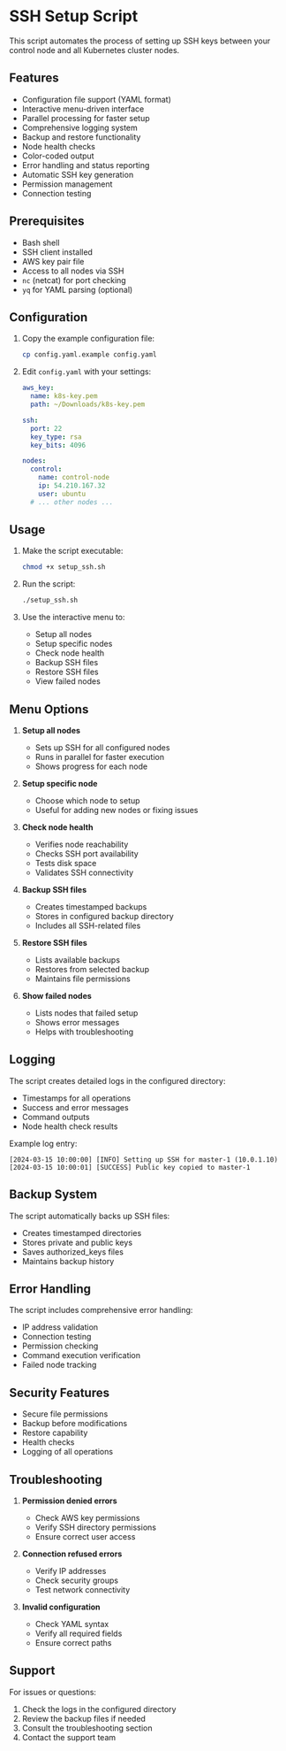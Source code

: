# SSH Setup Script

This script automates the process of setting up SSH keys between your control node and all Kubernetes cluster nodes.

## Features

- Configuration file support (YAML format)
- Interactive menu-driven interface
- Parallel processing for faster setup
- Comprehensive logging system
- Backup and restore functionality
- Node health checks
- Color-coded output
- Error handling and status reporting
- Automatic SSH key generation
- Permission management
- Connection testing

## Prerequisites

- Bash shell
- SSH client installed
- AWS key pair file
- Access to all nodes via SSH
- `nc` (netcat) for port checking
- `yq` for YAML parsing (optional)

## Configuration

1. Copy the example configuration file:
   ```bash
   cp config.yaml.example config.yaml
   ```

2. Edit `config.yaml` with your settings:
   ```yaml
   aws_key:
     name: k8s-key.pem
     path: ~/Downloads/k8s-key.pem

   ssh:
     port: 22
     key_type: rsa
     key_bits: 4096

   nodes:
     control:
       name: control-node
       ip: 54.210.167.32
       user: ubuntu
     # ... other nodes ...
   ```

## Usage

1. Make the script executable:
   ```bash
   chmod +x setup_ssh.sh
   ```

2. Run the script:
   ```bash
   ./setup_ssh.sh
   ```

3. Use the interactive menu to:
   - Setup all nodes
   - Setup specific nodes
   - Check node health
   - Backup SSH files
   - Restore SSH files
   - View failed nodes

## Menu Options

1. **Setup all nodes**
   - Sets up SSH for all configured nodes
   - Runs in parallel for faster execution
   - Shows progress for each node

2. **Setup specific node**
   - Choose which node to setup
   - Useful for adding new nodes or fixing issues

3. **Check node health**
   - Verifies node reachability
   - Checks SSH port availability
   - Tests disk space
   - Validates SSH connectivity

4. **Backup SSH files**
   - Creates timestamped backups
   - Stores in configured backup directory
   - Includes all SSH-related files

5. **Restore SSH files**
   - Lists available backups
   - Restores from selected backup
   - Maintains file permissions

6. **Show failed nodes**
   - Lists nodes that failed setup
   - Shows error messages
   - Helps with troubleshooting

## Logging

The script creates detailed logs in the configured directory:
- Timestamps for all operations
- Success and error messages
- Command outputs
- Node health check results

Example log entry:
```
[2024-03-15 10:00:00] [INFO] Setting up SSH for master-1 (10.0.1.10)
[2024-03-15 10:00:01] [SUCCESS] Public key copied to master-1
```

## Backup System

The script automatically backs up SSH files:
- Creates timestamped directories
- Stores private and public keys
- Saves authorized_keys files
- Maintains backup history

## Error Handling

The script includes comprehensive error handling:
- IP address validation
- Connection testing
- Permission checking
- Command execution verification
- Failed node tracking

## Security Features

- Secure file permissions
- Backup before modifications
- Restore capability
- Health checks
- Logging of all operations

## Troubleshooting

1. **Permission denied errors**
   - Check AWS key permissions
   - Verify SSH directory permissions
   - Ensure correct user access

2. **Connection refused errors**
   - Verify IP addresses
   - Check security groups
   - Test network connectivity

3. **Invalid configuration**
   - Check YAML syntax
   - Verify all required fields
   - Ensure correct paths

## Support

For issues or questions:
1. Check the logs in the configured directory
2. Review the backup files if needed
3. Consult the troubleshooting section
4. Contact the support team 